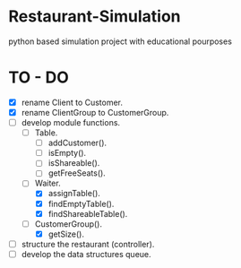 # Restaurant-Simulation

python based simulation project with educational pourposes

# TO - DO

 - [x] rename Client to Customer.
 - [x] rename ClientGroup to CustomerGroup.
 - [ ] develop module functions.
	- [ ] Table.
		- [ ] addCustomer().
		- [ ] isEmpty().
		- [ ] isShareable().
		- [ ] getFreeSeats().
	- [ ] Waiter.
		- [x] assignTable().
		- [x] findEmptyTable().
		- [x] findShareableTable().
	- [ ] CustomerGroup().
		- [x] getSize().
 - [ ] structure the restaurant (controller).
 - [ ] develop the data structures queue.
